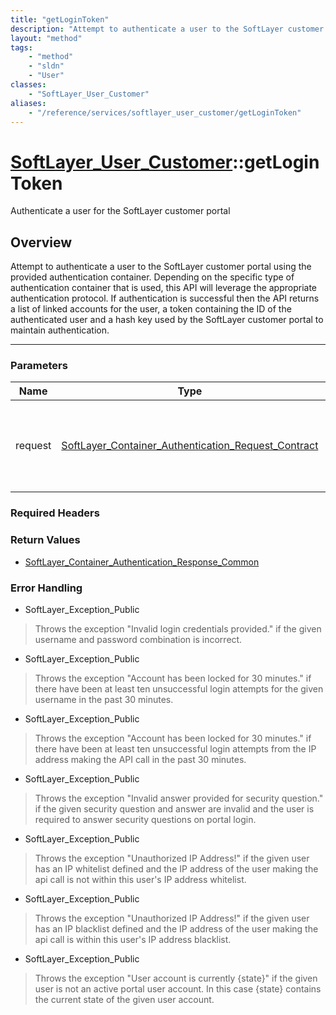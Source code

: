 ```yaml
---
title: "getLoginToken"
description: "Attempt to authenticate a user to the SoftLayer customer portal using the provided authentication container. Depending o... "
layout: "method"
tags:
    - "method"
    - "sldn"
    - "User"
classes:
    - "SoftLayer_User_Customer"
aliases:
    - "/reference/services/softlayer_user_customer/getLoginToken"
---
```

# [SoftLayer_User_Customer](/reference/services/SoftLayer_User_Customer)::getLoginToken


Authenticate a user for the SoftLayer customer portal


## Overview 
Attempt to authenticate a user to the SoftLayer customer portal using the provided authentication container. Depending on the specific type of authentication container that is used, this API will leverage the appropriate authentication protocol. If authentication is successful then the API returns a list of linked accounts for the user, a token containing the ID of the authenticated user and a hash key used by the SoftLayer customer portal to maintain authentication. 

-----

### Parameters 
|Name | Type | Description |
| --- | --- | --- |
|request| <a href='/reference/datatypes/SoftLayer_Container_Authentication_Request_Contract'>SoftLayer_Container_Authentication_Request_Contract </a>| Container structure that encapsulates data specific to a particular authentication protocol.|


### Required Headers


### Return Values
* <a href='/reference/datatypes/SoftLayer_Container_Authentication_Response_Common'>SoftLayer_Container_Authentication_Response_Common </a>



### Error Handling

* SoftLayer_Exception_Public 

> Throws the exception "Invalid login credentials provided." if the given username and password combination is incorrect. 

* SoftLayer_Exception_Public 

> Throws the exception "Account has been locked for 30 minutes." if there have been at least ten unsuccessful login attempts for the given username in the past 30 minutes. 

* SoftLayer_Exception_Public 

> Throws the exception "Account has been locked for 30 minutes." if there have been at least ten unsuccessful login attempts from the IP address making the API call in the past 30 minutes. 

* SoftLayer_Exception_Public 

> Throws the exception "Invalid answer provided for security question." if the given security question and answer are invalid and the user is required to answer security questions on portal login. 

* SoftLayer_Exception_Public 

> Throws the exception "Unauthorized IP Address!" if the given user has an IP whitelist defined and the IP address of the user making the api call is not within this user's IP address whitelist. 

* SoftLayer_Exception_Public 

> Throws the exception "Unauthorized IP Address!" if the given user has an IP blacklist defined and the IP address of the user making the api call is within this user's IP address blacklist. 

* SoftLayer_Exception_Public 

> Throws the exception "User account is currently {state}" if the given user is not an active portal user account. In this case {state} contains the current state of the given user account. 



